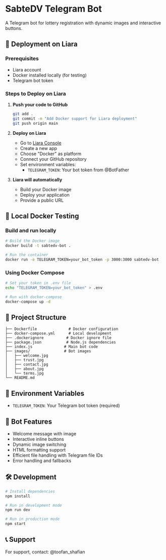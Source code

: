 # SabteDV Telegram Bot

A Telegram bot for lottery registration with dynamic images and interactive buttons.

## 🚀 Deployment on Liara

### Prerequisites
- Liara account
- Docker installed locally (for testing)
- Telegram bot token

### Steps to Deploy on Liara

1. **Push your code to GitHub**
   ```bash
   git add .
   git commit -m "Add Docker support for Liara deployment"
   git push origin main
   ```

2. **Deploy on Liara**
   - Go to [Liara Console](https://console.liara.ir)
   - Create a new app
   - Choose "Docker" as platform
   - Connect your GitHub repository
   - Set environment variables:
     - `TELEGRAM_TOKEN`: Your bot token from @BotFather

3. **Liara will automatically**
   - Build your Docker image
   - Deploy your application
   - Provide a public URL

## 🐳 Local Docker Testing

### Build and run locally
```bash
# Build the Docker image
docker build -t sabtedv-bot .

# Run the container
docker run -e TELEGRAM_TOKEN=your_bot_token -p 3000:3000 sabtedv-bot
```

### Using Docker Compose
```bash
# Set your token in .env file
echo "TELEGRAM_TOKEN=your_bot_token" > .env

# Run with docker-compose
docker-compose up -d
```

## 📁 Project Structure
```
├── Dockerfile              # Docker configuration
├── docker-compose.yml      # Local development
├── .dockerignore          # Docker ignore file
├── package.json           # Node.js dependencies
├── index.js              # Main bot code
├── images/               # Bot images
│   ├── welcome.jpg
│   ├── trust.jpg
│   ├── contact.jpg
│   ├── about.jpg
│   └── terms.jpg
└── README.md
```

## 🔧 Environment Variables
- `TELEGRAM_TOKEN`: Your Telegram bot token (required)

## 📱 Bot Features
- Welcome message with image
- Interactive inline buttons
- Dynamic image switching
- HTML formatting support
- Efficient file handling with Telegram file IDs
- Error handling and fallbacks

## 🛠️ Development
```bash
# Install dependencies
npm install

# Run in development mode
npm run dev

# Run in production mode
npm start
```

## 📞 Support
For support, contact: @toofan_shafian

